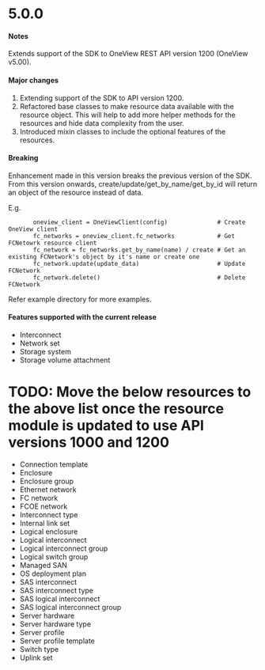 # 5.0.0
#### Notes
Extends support of the SDK to OneView REST API version 1200 (OneView v5.00).

#### Major changes
 1. Extending support of the SDK to API version 1200.
 2. Refactored base classes to make resource data available with the resource object.
    This will help to add more helper methods for the resources and hide data complexity from the user.
 3. Introduced mixin classes to include the optional features of the resources.

#### Breaking
  Enhancement made in this version breaks the previous version of the SDK.
  From this version onwards, create/update/get_by_name/get_by_id will return an object of the resource instead of data.

  E.g.
```
       oneview_client = OneViewClient(config)              # Create OneView client
       fc_networks = oneview_client.fc_networks            # Get FCNetowrk resource client
       fc_network = fc_networks.get_by_name(name) / create # Get an existing FCNetwork's object by it's name or create one
       fc_network.update(update_data)                      # Update FCNetwork
       fc_network.delete()                                 # Delete FCNetwork
```
  Refer example directory for more examples.

#### Features supported with the current release
- Interconnect
- Network set
- Storage system
- Storage volume attachment

# TODO: Move the below resources to the above list once the resource module is updated to use API versions 1000 and 1200
- Connection template
- Enclosure
- Enclosure group
- Ethernet network
- FC network
- FCOE network
- Interconnect type
- Internal link set
- Logical enclosure
- Logical interconnect
- Logical interconnect group
- Logical switch group
- Managed SAN
- OS deployment plan
- SAS interconnect
- SAS interconnect type
- SAS logical interconnect
- SAS logical interconnect group
- Server hardware
- Server hardware type
- Server profile
- Server profile template
- Switch type
- Uplink set
